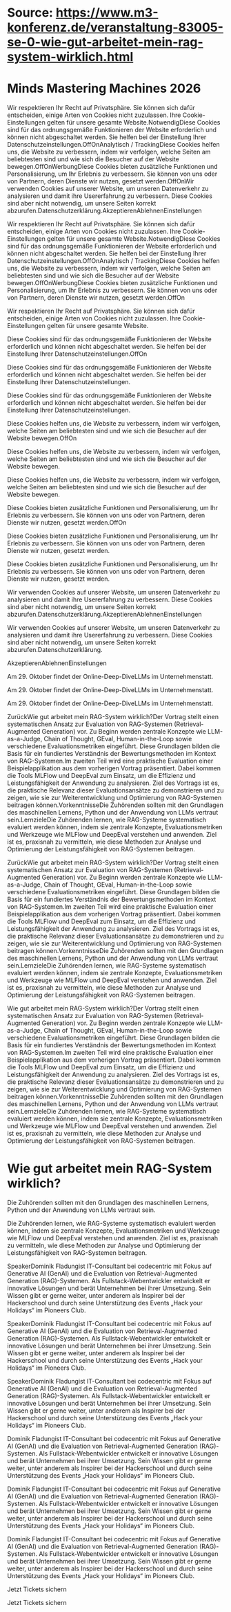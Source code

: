 # Source: https://www.m3-konferenz.de/veranstaltung-83005-se-0-wie-gut-arbeitet-mein-rag-system-wirklich.html

# Minds Mastering Machines 2026

Wir respektieren Ihr Recht auf Privatsphäre. Sie können sich dafür entscheiden, einige Arten von Cookies nicht zuzulassen. Ihre Cookie-Einstellungen gelten für unsere gesamte Website.NotwendigDiese Cookies sind für das ordnungsgemäße Funktionieren der Website erforderlich und können nicht abgeschaltet werden. Sie helfen bei der Einstellung Ihrer Datenschutzeinstellungen.OffOnAnalytisch / TrackingDiese Cookies helfen uns, die Website zu verbessern, indem wir verfolgen, welche Seiten am beliebtesten sind und wie sich die Besucher auf der Website bewegen.OffOnWerbungDiese Cookies bieten zusätzliche Funktionen und Personalisierung, um Ihr Erlebnis zu verbessern. Sie können von uns oder von Partnern, deren Dienste wir nutzen, gesetzt werden.OffOnWir verwenden Cookies auf unserer Website, um unseren Datenverkehr zu analysieren und damit ihre Usererfahrung zu verbessern. Diese Cookies sind aber nicht notwendig, um unsere Seiten korrekt abzurufen.Datenschutzerklärung.AkzeptierenAblehnenEinstellungen

Wir respektieren Ihr Recht auf Privatsphäre. Sie können sich dafür entscheiden, einige Arten von Cookies nicht zuzulassen. Ihre Cookie-Einstellungen gelten für unsere gesamte Website.NotwendigDiese Cookies sind für das ordnungsgemäße Funktionieren der Website erforderlich und können nicht abgeschaltet werden. Sie helfen bei der Einstellung Ihrer Datenschutzeinstellungen.OffOnAnalytisch / TrackingDiese Cookies helfen uns, die Website zu verbessern, indem wir verfolgen, welche Seiten am beliebtesten sind und wie sich die Besucher auf der Website bewegen.OffOnWerbungDiese Cookies bieten zusätzliche Funktionen und Personalisierung, um Ihr Erlebnis zu verbessern. Sie können von uns oder von Partnern, deren Dienste wir nutzen, gesetzt werden.OffOn

Wir respektieren Ihr Recht auf Privatsphäre. Sie können sich dafür entscheiden, einige Arten von Cookies nicht zuzulassen. Ihre Cookie-Einstellungen gelten für unsere gesamte Website.

Diese Cookies sind für das ordnungsgemäße Funktionieren der Website erforderlich und können nicht abgeschaltet werden. Sie helfen bei der Einstellung Ihrer Datenschutzeinstellungen.OffOn

Diese Cookies sind für das ordnungsgemäße Funktionieren der Website erforderlich und können nicht abgeschaltet werden. Sie helfen bei der Einstellung Ihrer Datenschutzeinstellungen.

Diese Cookies sind für das ordnungsgemäße Funktionieren der Website erforderlich und können nicht abgeschaltet werden. Sie helfen bei der Einstellung Ihrer Datenschutzeinstellungen.

Diese Cookies helfen uns, die Website zu verbessern, indem wir verfolgen, welche Seiten am beliebtesten sind und wie sich die Besucher auf der Website bewegen.OffOn

Diese Cookies helfen uns, die Website zu verbessern, indem wir verfolgen, welche Seiten am beliebtesten sind und wie sich die Besucher auf der Website bewegen.

Diese Cookies helfen uns, die Website zu verbessern, indem wir verfolgen, welche Seiten am beliebtesten sind und wie sich die Besucher auf der Website bewegen.

Diese Cookies bieten zusätzliche Funktionen und Personalisierung, um Ihr Erlebnis zu verbessern. Sie können von uns oder von Partnern, deren Dienste wir nutzen, gesetzt werden.OffOn

Diese Cookies bieten zusätzliche Funktionen und Personalisierung, um Ihr Erlebnis zu verbessern. Sie können von uns oder von Partnern, deren Dienste wir nutzen, gesetzt werden.

Diese Cookies bieten zusätzliche Funktionen und Personalisierung, um Ihr Erlebnis zu verbessern. Sie können von uns oder von Partnern, deren Dienste wir nutzen, gesetzt werden.

Wir verwenden Cookies auf unserer Website, um unseren Datenverkehr zu analysieren und damit ihre Usererfahrung zu verbessern. Diese Cookies sind aber nicht notwendig, um unsere Seiten korrekt abzurufen.Datenschutzerklärung.AkzeptierenAblehnenEinstellungen

Wir verwenden Cookies auf unserer Website, um unseren Datenverkehr zu analysieren und damit ihre Usererfahrung zu verbessern. Diese Cookies sind aber nicht notwendig, um unsere Seiten korrekt abzurufen.Datenschutzerklärung.

AkzeptierenAblehnenEinstellungen

Am 29. Oktober findet der Online-Deep-DiveLLMs im Unternehmenstatt.

Am 29. Oktober findet der Online-Deep-DiveLLMs im Unternehmenstatt.

Am 29. Oktober findet der Online-Deep-DiveLLMs im Unternehmenstatt.

ZurückWie gut arbeitet mein RAG-System wirklich?Der Vortrag stellt einen systematischen Ansatz zur Evaluation von RAG-Systemen (Retrieval-Augmented Generation) vor. Zu Beginn werden zentrale Konzepte wie LLM-as-a-Judge, Chain of Thought, GEval, Human-in-the-Loop sowie verschiedene Evaluationsmetriken eingeführt. Diese Grundlagen bilden die Basis für ein fundiertes Verständnis der Bewertungsmethoden im Kontext von RAG-Systemen.Im zweiten Teil wird eine praktische Evaluation einer Beispielapplikation aus dem vorherigen Vortrag präsentiert. Dabei kommen die Tools MLFlow und DeepEval zum Einsatz, um die Effizienz und Leistungsfähigkeit der Anwendung zu analysieren. Ziel des Vortrags ist es, die praktische Relevanz dieser Evaluationsansätze zu demonstrieren und zu zeigen, wie sie zur Weiterentwicklung und Optimierung von RAG-Systemen beitragen können.VorkenntnisseDie Zuhörenden sollten mit den Grundlagen des maschinellen Lernens, Python und der Anwendung von LLMs vertraut sein.LernzieleDie Zuhörenden lernen, wie RAG-Systeme systematisch evaluiert werden können, indem sie zentrale Konzepte, Evaluationsmetriken und Werkzeuge wie MLFlow und DeepEval verstehen und anwenden. Ziel ist es, praxisnah zu vermitteln, wie diese Methoden zur Analyse und Optimierung der Leistungsfähigkeit von RAG-Systemen beitragen.

ZurückWie gut arbeitet mein RAG-System wirklich?Der Vortrag stellt einen systematischen Ansatz zur Evaluation von RAG-Systemen (Retrieval-Augmented Generation) vor. Zu Beginn werden zentrale Konzepte wie LLM-as-a-Judge, Chain of Thought, GEval, Human-in-the-Loop sowie verschiedene Evaluationsmetriken eingeführt. Diese Grundlagen bilden die Basis für ein fundiertes Verständnis der Bewertungsmethoden im Kontext von RAG-Systemen.Im zweiten Teil wird eine praktische Evaluation einer Beispielapplikation aus dem vorherigen Vortrag präsentiert. Dabei kommen die Tools MLFlow und DeepEval zum Einsatz, um die Effizienz und Leistungsfähigkeit der Anwendung zu analysieren. Ziel des Vortrags ist es, die praktische Relevanz dieser Evaluationsansätze zu demonstrieren und zu zeigen, wie sie zur Weiterentwicklung und Optimierung von RAG-Systemen beitragen können.VorkenntnisseDie Zuhörenden sollten mit den Grundlagen des maschinellen Lernens, Python und der Anwendung von LLMs vertraut sein.LernzieleDie Zuhörenden lernen, wie RAG-Systeme systematisch evaluiert werden können, indem sie zentrale Konzepte, Evaluationsmetriken und Werkzeuge wie MLFlow und DeepEval verstehen und anwenden. Ziel ist es, praxisnah zu vermitteln, wie diese Methoden zur Analyse und Optimierung der Leistungsfähigkeit von RAG-Systemen beitragen.

Wie gut arbeitet mein RAG-System wirklich?Der Vortrag stellt einen systematischen Ansatz zur Evaluation von RAG-Systemen (Retrieval-Augmented Generation) vor. Zu Beginn werden zentrale Konzepte wie LLM-as-a-Judge, Chain of Thought, GEval, Human-in-the-Loop sowie verschiedene Evaluationsmetriken eingeführt. Diese Grundlagen bilden die Basis für ein fundiertes Verständnis der Bewertungsmethoden im Kontext von RAG-Systemen.Im zweiten Teil wird eine praktische Evaluation einer Beispielapplikation aus dem vorherigen Vortrag präsentiert. Dabei kommen die Tools MLFlow und DeepEval zum Einsatz, um die Effizienz und Leistungsfähigkeit der Anwendung zu analysieren. Ziel des Vortrags ist es, die praktische Relevanz dieser Evaluationsansätze zu demonstrieren und zu zeigen, wie sie zur Weiterentwicklung und Optimierung von RAG-Systemen beitragen können.VorkenntnisseDie Zuhörenden sollten mit den Grundlagen des maschinellen Lernens, Python und der Anwendung von LLMs vertraut sein.LernzieleDie Zuhörenden lernen, wie RAG-Systeme systematisch evaluiert werden können, indem sie zentrale Konzepte, Evaluationsmetriken und Werkzeuge wie MLFlow und DeepEval verstehen und anwenden. Ziel ist es, praxisnah zu vermitteln, wie diese Methoden zur Analyse und Optimierung der Leistungsfähigkeit von RAG-Systemen beitragen.

# Wie gut arbeitet mein RAG-System wirklich?

Die Zuhörenden sollten mit den Grundlagen des maschinellen Lernens, Python und der Anwendung von LLMs vertraut sein.

Die Zuhörenden lernen, wie RAG-Systeme systematisch evaluiert werden können, indem sie zentrale Konzepte, Evaluationsmetriken und Werkzeuge wie MLFlow und DeepEval verstehen und anwenden. Ziel ist es, praxisnah zu vermitteln, wie diese Methoden zur Analyse und Optimierung der Leistungsfähigkeit von RAG-Systemen beitragen.

SpeakerDominik Fladungist IT-Consultant bei codecentric mit Fokus auf Generative AI (GenAI) und die Evaluation von Retrieval-Augmented Generation (RAG)-Systemen. Als Fullstack-Webentwickler entwickelt er innovative Lösungen und berät Unternehmen bei ihrer Umsetzung. Sein Wissen gibt er gerne weiter, unter anderem als Inspirer bei der Hackerschool und durch seine Unterstützung des Events „Hack your Holidays“ im Pioneers Club.

SpeakerDominik Fladungist IT-Consultant bei codecentric mit Fokus auf Generative AI (GenAI) und die Evaluation von Retrieval-Augmented Generation (RAG)-Systemen. Als Fullstack-Webentwickler entwickelt er innovative Lösungen und berät Unternehmen bei ihrer Umsetzung. Sein Wissen gibt er gerne weiter, unter anderem als Inspirer bei der Hackerschool und durch seine Unterstützung des Events „Hack your Holidays“ im Pioneers Club.

SpeakerDominik Fladungist IT-Consultant bei codecentric mit Fokus auf Generative AI (GenAI) und die Evaluation von Retrieval-Augmented Generation (RAG)-Systemen. Als Fullstack-Webentwickler entwickelt er innovative Lösungen und berät Unternehmen bei ihrer Umsetzung. Sein Wissen gibt er gerne weiter, unter anderem als Inspirer bei der Hackerschool und durch seine Unterstützung des Events „Hack your Holidays“ im Pioneers Club.

Dominik Fladungist IT-Consultant bei codecentric mit Fokus auf Generative AI (GenAI) und die Evaluation von Retrieval-Augmented Generation (RAG)-Systemen. Als Fullstack-Webentwickler entwickelt er innovative Lösungen und berät Unternehmen bei ihrer Umsetzung. Sein Wissen gibt er gerne weiter, unter anderem als Inspirer bei der Hackerschool und durch seine Unterstützung des Events „Hack your Holidays“ im Pioneers Club.

Dominik Fladungist IT-Consultant bei codecentric mit Fokus auf Generative AI (GenAI) und die Evaluation von Retrieval-Augmented Generation (RAG)-Systemen. Als Fullstack-Webentwickler entwickelt er innovative Lösungen und berät Unternehmen bei ihrer Umsetzung. Sein Wissen gibt er gerne weiter, unter anderem als Inspirer bei der Hackerschool und durch seine Unterstützung des Events „Hack your Holidays“ im Pioneers Club.

Dominik Fladungist IT-Consultant bei codecentric mit Fokus auf Generative AI (GenAI) und die Evaluation von Retrieval-Augmented Generation (RAG)-Systemen. Als Fullstack-Webentwickler entwickelt er innovative Lösungen und berät Unternehmen bei ihrer Umsetzung. Sein Wissen gibt er gerne weiter, unter anderem als Inspirer bei der Hackerschool und durch seine Unterstützung des Events „Hack your Holidays“ im Pioneers Club.

Jetzt Tickets sichern

Jetzt Tickets sichern

